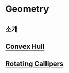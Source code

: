 # Geometry

## 소개



## [Convex Hull](./convexhull/convexhull)



## [Rotating Callipers](./rotatingcallipers/rotatingcallipers.md)

